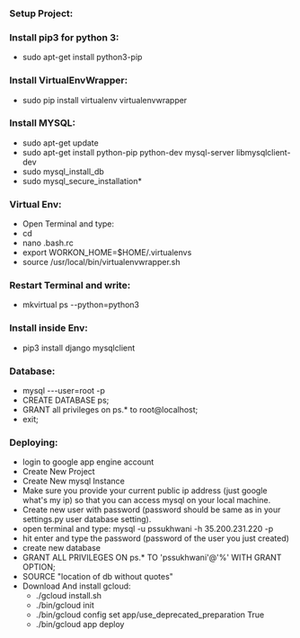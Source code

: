 ### Setup Project: ###

### Install pip3 for python 3: ###
* sudo apt-get install python3-pip

### Install VirtualEnvWrapper: ###
* sudo pip install virtualenv virtualenvwrapper

### Install MYSQL: ###
* sudo apt-get update
* sudo apt-get install python-pip python-dev mysql-server libmysqlclient-dev
* sudo mysql_install_db
* sudo mysql_secure_installation*

### Virtual Env: ###
* Open Terminal and type:
* cd
* nano .bash.rc
* export WORKON_HOME=$HOME/.virtualenvs
* source /usr/local/bin/virtualenvwrapper.sh

### Restart Terminal and write: ###
* mkvirtual ps --python=python3

### Install inside Env: ###
* pip3 install django mysqlclient

### Database: ###
* mysql ---user=root -p
* CREATE DATABASE ps;
* GRANT all privileges on ps.* to root@localhost;
* exit;

### Deploying: ###
* login to google app engine account
* Create New Project
* Create New mysql Instance
* Make sure you provide your current public ip address (just google what's my ip) so that you can access mysql on your local machine.
* Create new user with password (password should be same as in your settings.py user database setting).
* open terminal and type: mysql -u pssukhwani -h 35.200.231.220 -p
* hit enter and type the password (password of the user you just created)
* create new database
* GRANT ALL PRIVILEGES ON ps.* TO 'pssukhwani'@'%' WITH GRANT OPTION;
* SOURCE "location of db without quotes"
* Download And install gcloud:
    * ./gcloud install.sh
    * ./bin/gcloud init
    * ./bin/gcloud config set app/use_deprecated_preparation True
    * ./bin/gcloud app deploy
